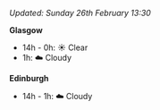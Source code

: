 *Updated: Sunday 26th February 13:30*

**Glasgow**

* 14h - 0h: :sunny: Clear
* 1h: :cloud: Cloudy

**Edinburgh**

* 14h - 1h: :cloud: Cloudy
